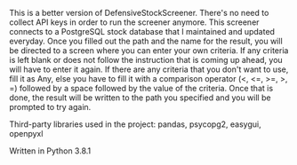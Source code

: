 This is a better version of DefensiveStockScreener. There's no need to collect API keys in order to run the screener anymore.
This screener connects to a PostgreSQL stock database that I maintained and updated everyday. Once you filled out the path
and the name for the result, you will be directed to a screen where you can enter your own criteria. If any criteria is
left blank or does not follow the instruction that is coming up ahead, you will have to enter it again.
If there are any criteria that you don't want to use, fill it as Any, else
you have to fill it with a comparison operator (<, <=, >=, >, =) followed by a space followed by the value of the criteria.
Once that is done, the result will be written to the path you specified and you will be prompted to try again.

Third-party libraries used in the project:
pandas, psycopg2, easygui, openpyxl

Written in Python 3.8.1